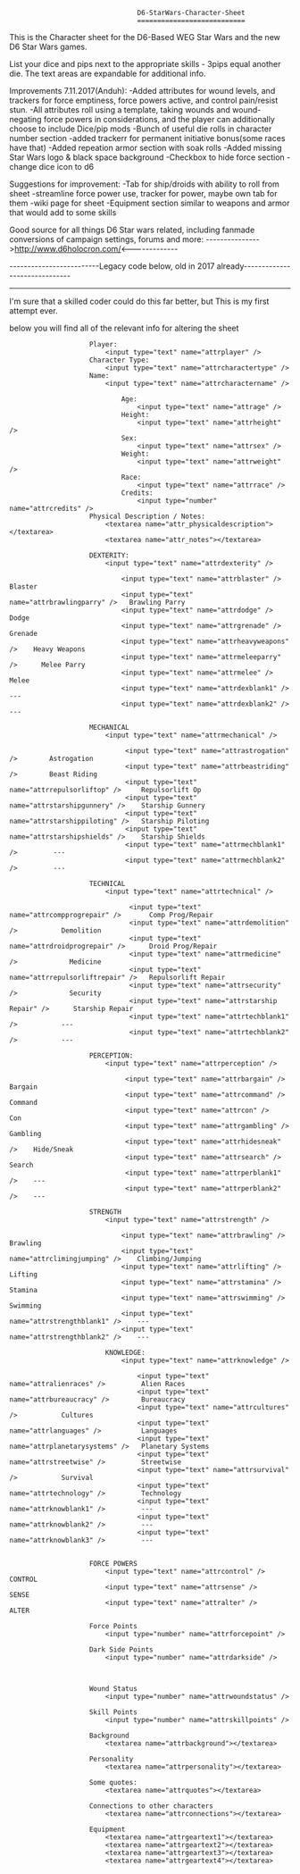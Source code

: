									D6-StarWars-Character-Sheet
									===========================

This is the Character sheet for the D6-Based  WEG Star Wars and the new D6 Star Wars games.

List your dice and pips next to the appropriate skills -  3pips equal another die.
The text areas are expandable for additional info. 



Improvements 7.11.2017(Anduh):
	-Added attributes for wound levels, and trackers for force emptiness, force powers active, and control pain/resist stun.
	-All attributes roll using a template, taking wounds and wound-negating force powers in considerations, and the player can additionally choose to include Dice/pip mods
	-Bunch of useful die rolls in character number section
	-added trackerr for permanent initiative bonus(some races have that)
	-Added repeation armor section with soak rolls
	-Added missing Star Wars logo & black space background
	-Checkbox to hide force section
	-change dice icon to d6

Suggestions for improvement:
	-Tab for ship/droids with ability to roll from sheet
	-streamline force power use, tracker for power, maybe own tab for them
	-wiki page for sheet
	-Equipment section similar to weapons and armor that would add to some skills


Good source for all things D6 Star wars related, including fanmade conversions of campaign settings, forums and more:
						--------------->http://www.d6holocron.com/<-------------
						
						
-------------------------Legacy code below, old in 2017 already------------------------------
_____________________________________________________________________________________________

I'm sure that a skilled coder could do this far better, but This is my first attempt ever.

below you will find all of the relevant info for altering the sheet

                        Player:
                            <input type="text" name="attrplayer" />
                        Character Type:
                            <input type="text" name="attrcharactertype" />
                        Name:
                            <input type="text" name="attrcharactername" /> 

                                Age:
                                    <input type="text" name="attrage" />
                                Height:
                                    <input type="text" name="attrheight" />
                                Sex:
                                    <input type="text" name="attrsex" />
                                Weight:
                                    <input type="text" name="attrweight" />
                                Race:
                                    <input type="text" name="attrrace" />
                                Credits:
                                    <input type="number" name="attrcredits" />
                        Physical Description / Notes:
                            <textarea name="attr_physicaldescription"></textarea>
                            <textarea name="attr_notes"></textarea>

                        DEXTERITY:
                            <input type="text" name="attrdexterity" />

                                <input type="text" name="attrblaster" />         Blaster
                                <input type="text" name="attrbrawlingparry" />   Brawling Parry
                                <input type="text" name="attrdodge" />           Dodge
                                <input type="text" name="attrgrenade" />         Grenade
                                <input type="text" name="attrheavyweapons" />    Heavy Weapons
                                <input type="text" name="attrmeleeparry" />      Melee Parry
                                <input type="text" name="attrmelee" />           Melee
                                <input type="text" name="attrdexblank1" />       ---
                                <input type="text" name="attrdexblank2" />       ---

                        MECHANICAL
                            <input type="text" name="attrmechanical" />
                            
                                 <input type="text" name="attrastrogation" />        Astrogation
                                 <input type="text" name="attrbeastriding" />        Beast Riding
                                 <input type="text" name="attrrepulsorliftop" />     Repulsorlift Op
                                 <input type="text" name="attrstarshipgunnery" />    Starship Gunnery
                                 <input type="text" name="attrstarshippiloting" />   Starship Piloting
                                 <input type="text" name="attrstarshipshields" />    Starship Shields
                                 <input type="text" name="attrmechblank1" />         ---
                                 <input type="text" name="attrmechblank2" />         ---
                        
                        TECHNICAL
                            <input type="text" name="attrtechnical" />
                             
                                  <input type="text" name="attrcompprogrepair" />       Comp Prog/Repair
                                  <input type="text" name="attrdemolition" />           Demolition
                                  <input type="text" name="attrdroidprogrepair" />      Droid Prog/Repair
                                  <input type="text" name="attrmedicine" />             Medicine
                                  <input type="text" name="attrrepulsorliftrepair" />   Repulsorlift Repair
                                  <input type="text" name="attrsecurity" />             Security
                                  <input type="text" name="attrstarship Repair" />      Starship Repair
                                  <input type="text" name="attrtechblank1" />           ---
                                  <input type="text" name="attrtechblank2" />           ---
                  
                        PERCEPTION:
                            <input type="text" name="attrperception" />
                        
                                 <input type="text" name="attrbargain" />      Bargain
                                 <input type="text" name="attrcommand" />      Command
                                 <input type="text" name="attrcon" />          Con
                                 <input type="text" name="attrgambling" />     Gambling
                                 <input type="text" name="attrhidesneak" />    Hide/Sneak
                                 <input type="text" name="attrsearch" />       Search
                                 <input type="text" name="attrperblank1" />    ---
                                 <input type="text" name="attrperblank2" />    ---
                        
                        STRENGTH
                            <input type="text" name="attrstrength" />
                           
                                <input type="text" name="attrbrawling" />          Brawling
                                <input type="text" name="attrclimingjumping" />    Climbing/Jumping
                                <input type="text" name="attrlifting" />           Lifting
                                <input type="text" name="attrstamina" />           Stamina
                                <input type="text" name="attrswimming" />          Swimming
                                <input type="text" name="attrstrengthblank1" />    ---
                                <input type="text" name="attrstrengthblank2" />    ---
                           
                            KNOWLEDGE:
                                <input type="text" name="attrknowledge" />
                                
                                    <input type="text" name="attralienraces" />         Alien Races
                                    <input type="text" name="attrbureaucracy" />        Bureaucracy
                                    <input type="text" name="attrcultures" />           Cultures
                                    <input type="text" name="attrlanguages" />          Languages
                                    <input type="text" name="attrplanetarysystems" />   Planetary Systems
                                    <input type="text" name="attrstreetwise" />         Streetwise
                                    <input type="text" name="attrsurvival" />           Survival
                                    <input type="text" name="attrtechnology" />         Technology
                                    <input type="text" name="attrknowblank1" />         ---
                                    <input type="text" name="attrknowblank2" />         ---
                                    <input type="text" name="attrknowblank3" />         ---
                
                
                        FORCE POWERS
                            <input type="text" name="attrcontrol" />   CONTROL
                            <input type="text" name="attrsense" />     SENSE
                            <input type="text" name="attralter" />     ALTER

                        Force Points
                            <input type="number" name="attrforcepoint" />
                             
                        Dark Side Points
                            <input type="number" name="attrdarkside" />
                                
                            
                        
                        Wound Status
                            <input type="number" name="attrwoundstatus" />
                                
                        Skill Points
                            <input type="number" name="attrskillpoints" />
                            
                        Background
                            <textarea name="attrbackground"></textarea>
                        
                        Personality
                            <textarea name="attrpersonality"></textarea>
                        
                        Some quotes:
                            <textarea name="attrquotes"></textarea>
                        
                        Connections to other characters
                            <textarea name="attrconnections"></textarea>
                        
                        Equipment
                            <textarea name="attrgeartext1"></textarea>
                            <textarea name="attrgeartext2"></textarea>
                            <textarea name="attrgeartext3"></textarea>
                            <textarea name="attrgeartext4"></textarea>
